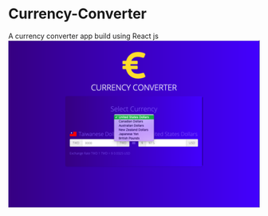 # Currency-Converter
A currency converter app build using React js 
![](https://github.com/kemojal/Currency-Converter/blob/master/Screen%20Shot%202019-01-27%20at%204.58.29%20PM.png)
